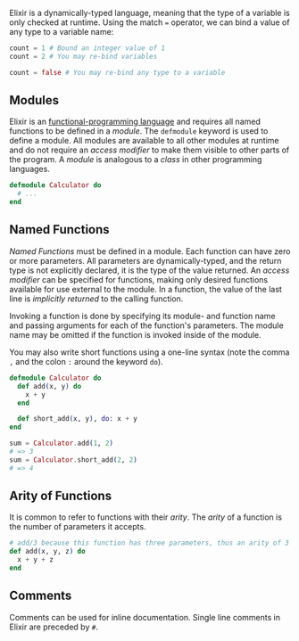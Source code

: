 Elixir is a dynamically-typed language, meaning that the type of a variable is only checked at runtime. Using the match `=` operator, we can bind a value of any type to a variable name:

```elixir
count = 1 # Bound an integer value of 1
count = 2 # You may re-bind variables

count = false # You may re-bind any type to a variable
```

## Modules

Elixir is an [functional-programming language][functional-programming] and requires all named functions to be defined in a _module_. The `defmodule` keyword is used to define a module. All modules are available to all other modules at runtime and do not require an _access modifier_ to make them visible to other parts of the program. A _module_ is analogous to a _class_ in other programming languages.

```elixir
defmodule Calculator do
  # ...
end
```

## Named Functions

_Named Functions_ must be defined in a module. Each function can have zero or more parameters. All parameters are dynamically-typed, and the return type is not explicitly declared, it is the type of the value returned. An _access modifier_ can be specified for functions, making only desired functions available for use external to the module. In a function, the value of the last line is _implicitly returned_ to the calling function.

Invoking a function is done by specifying its module- and function name and passing arguments for each of the function's parameters. The module name may be omitted if the function is invoked inside of the module.

You may also write short functions using a one-line syntax (note the comma `,` and the colon `:` around the keyword `do`).

```elixir
defmodule Calculator do
  def add(x, y) do
    x + y
  end

  def short_add(x, y), do: x + y
end

sum = Calculator.add(1, 2)
# => 3
sum = Calculator.short_add(2, 2)
# => 4
```

## Arity of Functions

It is common to refer to functions with their _arity_. The _arity_ of a function is the number of parameters it accepts.

```elixir
# add/3 because this function has three parameters, thus an arity of 3
def add(x, y, z) do
  x + y + z
end
```

## Comments

Comments can be used for inline documentation. Single line comments in Elixir are preceded by `#`.

[functional-programming]: https://en.wikipedia.org/wiki/Functional_programming
